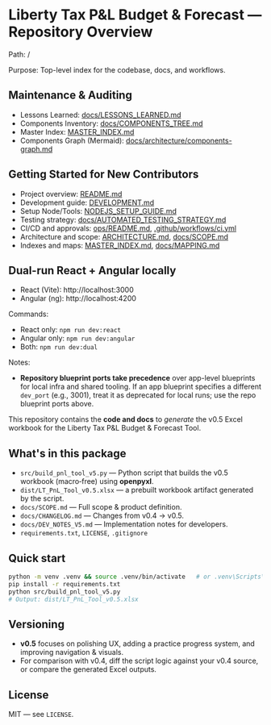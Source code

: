 # Liberty Tax P&L Budget & Forecast — Repository Overview
Path: /

Purpose: Top-level index for the codebase, docs, and workflows.

## Maintenance & Auditing
- Lessons Learned: [docs/LESSONS_LEARNED.md](docs/LESSONS_LEARNED.md)
- Components Inventory: [docs/COMPONENTS_TREE.md](docs/COMPONENTS_TREE.md)
- Master Index: [MASTER_INDEX.md](MASTER_INDEX.md)
- Components Graph (Mermaid): [docs/architecture/components-graph.md](docs/architecture/components-graph.md)

## Getting Started for New Contributors
- Project overview: [README.md](README.md)
- Development guide: [DEVELOPMENT.md](DEVELOPMENT.md)
- Setup Node/Tools: [NODEJS_SETUP_GUIDE.md](NODEJS_SETUP_GUIDE.md)
- Testing strategy: [docs/AUTOMATED_TESTING_STRATEGY.md](docs/AUTOMATED_TESTING_STRATEGY.md)
- CI/CD and approvals: [ops/README.md](ops/README.md), [.github/workflows/ci.yml](.github/workflows/ci.yml)
- Architecture and scope: [ARCHITECTURE.md](ARCHITECTURE.md), [docs/SCOPE.md](docs/SCOPE.md)
- Indexes and maps: [MASTER_INDEX.md](MASTER_INDEX.md), [docs/MAPPING.md](docs/MAPPING.md)

## Dual-run React + Angular locally
- React (Vite): http://localhost:3000
- Angular (ng): http://localhost:4200

Commands:
- React only: `npm run dev:react`
- Angular only: `npm run dev:angular`
- Both: `npm run dev:dual`

Notes:
- **Repository blueprint ports take precedence** over app-level blueprints for local infra and shared tooling. If an app blueprint specifies a different `dev_port` (e.g., 3001), treat it as deprecated for local runs; use the repo blueprint ports above.

This repository contains the **code and docs** to *generate* the v0.5 Excel workbook for the Liberty Tax P&L Budget & Forecast Tool.

## What's in this package
- `src/build_pnl_tool_v5.py` — Python script that builds the v0.5 workbook (macro‑free) using **openpyxl**.
- `dist/LT_PnL_Tool_v0.5.xlsx` — a prebuilt workbook artifact generated by the script.
- `docs/SCOPE.md` — Full scope & product definition.
- `docs/CHANGELOG.md` — Changes from v0.4 → v0.5.
- `docs/DEV_NOTES_V5.md` — Implementation notes for developers.
- `requirements.txt`, `LICENSE`, `.gitignore`

## Quick start
```bash
python -m venv .venv && source .venv/bin/activate   # or .venv\Scripts\activate on Windows
pip install -r requirements.txt
python src/build_pnl_tool_v5.py
# Output: dist/LT_PnL_Tool_v0.5.xlsx
```

## Versioning
- **v0.5** focuses on polishing UX, adding a practice progress system, and improving navigation & visuals.
- For comparison with v0.4, diff the script logic against your v0.4 source, or compare the generated Excel outputs.

## License
MIT — see `LICENSE`.
